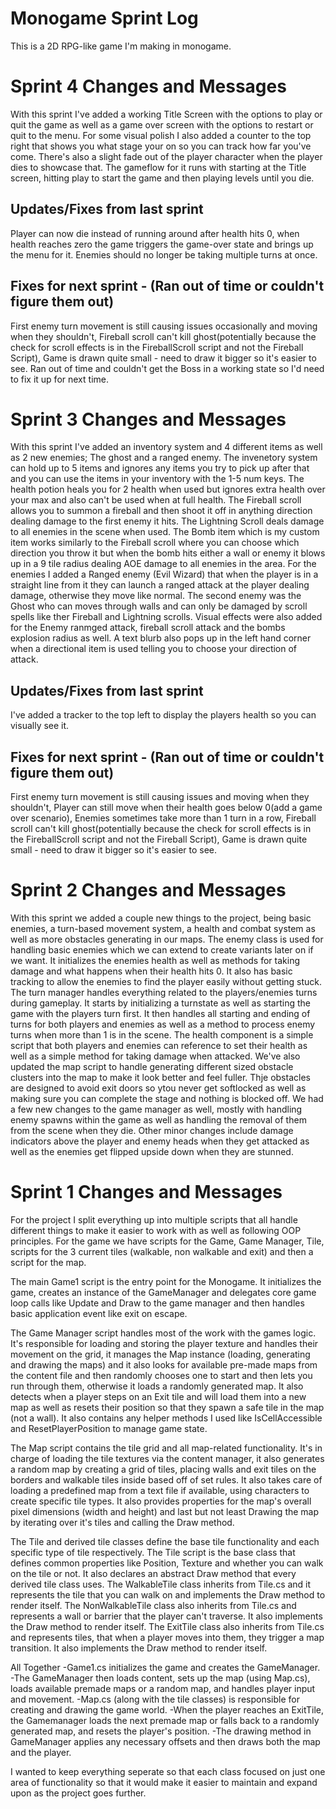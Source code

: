 # Monogame Sprint Log
This is a 2D RPG-like game I'm making in monogame. 
# Sprint 4 Changes and Messages
With this sprint I've added a working Title Screen with the options to play or quit the game as well as a game over screen with the options to restart or quit to the menu. For some visual polish I also added a counter to the top right that shows you what stage your on so you can track how far you've come. There's also a slight fade out of the player character when the player dies to showcase that. The gameflow for it runs with starting at the Title screen, hitting play to start the game and then playing levels until you die.
## Updates/Fixes from last sprint
Player can now die instead of running around after health hits 0, when health reaches zero the game triggers the game-over state and brings up the menu for it. Enemies should no longer be taking multiple turns at once.
## Fixes for next sprint - (Ran out of time or couldn't figure them out)
First enemy turn movement is still causing issues occasionally and moving when they shouldn't, Fireball scroll can't kill ghost(potentially because the check for scroll effects is in the FireballScroll script and not the Fireball Script), Game is drawn quite small - need to draw it bigger so it's easier to see. Ran out of time and couldn't get the Boss in a working state so I'd need to fix it up for next time.

# Sprint 3 Changes and Messages
With this sprint I've added an inventory system and 4 different items as well as 2 new enemies; The ghost and a ranged enemy. The invenetory system can hold up to 5 items and ignores any items you try to pick up after that and you can use the items in your inventory with the 1-5 num keys. The health potion heals you for 2 health when used but ignores extra health over your max and also can't be used when at full health. The Fireball scroll allows you to summon a fireball and then shoot it off in anything direction dealing damage to the first enemy it hits. The Lightning Scroll deals damage to all enemies in the scene when used. The Bomb item which is my custom item works similarly to the Fireball scroll where you can choose which direction you throw it but when the bomb hits either a wall or enemy it blows up in a 9 tile radius dealing AOE damage to all enemies in the area.  For the enemies I added a Ranged enemy (Evil Wizard) that when the player is in a straight line from it they can launch a ranged attack at the player dealing damage, otherwise they move like normal. The second enemy was the Ghost who can moves through walls and can only be damaged by scroll spells like ther Fireball and Lightning scrolls. Visual effects were also added for the Enemy ranmged attack, fireball scroll attack and the bombs explosion radius as well. A text blurb also pops up in the left hand corner when a directional item is used telling you to choose your direction of attack.
## Updates/Fixes from last sprint
I've added a tracker to the top left to display the players health so you can visually see it.
## Fixes for next sprint - (Ran out of time or couldn't figure them out)
First enemy turn movement is still causing issues and moving when they shouldn't, Player can still move when their health goes below 0(add a game over scenario), Enemies sometimes take more than 1 turn in a row, Fireball scroll can't kill ghost(potentially because the check for scroll effects is in the FireballScroll script and not the Fireball Script), Game is drawn quite small - need to draw it bigger so it's easier to see.

# Sprint 2 Changes and Messages
With this sprint we added a couple new things to the project, being basic enemies, a turn-based movement system, a health and combat system as well as more obstacles generating in our maps.   The enemy class is used for handling basic enemies which we can extend to create variants later on if we want. It initializes the enemies health
as well as methods for taking damage and what happens when their health hits 0. It also has basic tracking to allow the enemies to find the player easily without getting stuck. The turn manager handles everything related to the players/enemies turns during gameplay. It starts by initializing a turnstate as well as starting the game with the players turn first.
It then handles all starting and ending of turns for both players and enemies as well as a method to process enemy turns when more than 1 is in the scene.  The health component is a simple script that both players and enemies can reference to set their health as well as a simple method for taking damage when attacked. We've also updated the map script to handle generating different sized obstacle clusters into the map to make it look better and feel fuller. Thje obstacles are designed to avoid exit doors so ytou never get softlocked as well as making sure you can complete the stage and nothing is blocked off. We had a few new changes to the game manager as well, mostly with handling enemy spawns within the game as well as handling the removal of them from the scene when they die. Other minor changes include damage indicators above the player and enemy heads when they get attacked as well as the enemies get flipped upside down when they are stunned.

# Sprint 1 Changes and Messages

For the project I split everything up into multiple scripts that all handle different things to make it easier to work with as well as following OOP principles.
For the game we have scripts for the Game, Game Manager, Tile, scripts for the 3 current tiles (walkable, non walkable and exit) and then a script for the map.

The main Game1 script is the entry point for the Monogame. It initializes the game, creates an instance of the GameManager and delegates core game loop calls like Update and Draw to the game manager and then handles basic application event like exit on escape.

The Game Manager script handles most of the work with the games logic. It's responsible for loading and storing the player texture and handles their movement on the grid, it manages the Map instance (loading, generating and drawing the maps) and it also looks for available pre-made maps 
    from the content file and then randomly chooses one to start and then lets you run through them, otherwise it loads a randomly generated map. It also detects when a player steps on an Exit tile and will load them into a new map as well as resets their position so that they spawn a safe tile in the map (not a wall).
    It also contains any helper methods I used like IsCellAccessible and ResetPlayerPosition to manage game state.

The Map script contains the tile grid and all map-related functionality. It's in charge of loading the tile textures via the content manager, it also generates a random map by creating a grid of tiles, placing walls and exit tiles on the borders and walkable tiles inside based off of set rules. 
    It also takes care of loading a predefined map from a text file if available, using characters to create specific tile types. It also provides properties for the map's overall pixel dimensions (width and height) and last but not least Drawing the map by iterating over it's tiles and calling the Draw method.

The Tile and derived tile classes define the base tile functionality and each specific type of tile respectively.  The Tile script is the base class that defines common properties like Position, Texture and whether you can walk on the tile or not. It also declares an abstract Draw method that every derived tile class uses.
    The WalkableTile class inherits from Tile.cs and it represents the tile that you can walk on and implements the Draw method to render itself.
    The NonWalkableTile class also inherits from Tile.cs and represents a wall or barrier that the player can't traverse. It also implements the Draw method to render itself.
    The ExitTile class also inherits from Tile.cs and represents tiles, that when a player moves into them, they trigger a map transition. It also implements the Draw method to render itself.

  All Together
  -Game1.cs initializes the game and creates the GameManager. 
  -The GameManager then loads content, sets up the map (using Map.cs), loads available premade maps or a random map, and handles player input and movement.
  -Map.cs (along with the tile classes) is responsible for creating and drawing the game world.
  -When the player reaches an ExitTile, the Gamemanager loads the next premade map or falls back to a randomly generated map, and resets the player's position.
  -The drawing method in GameManager applies any necessary offsets and then draws both the map and the player.

I wanted to keep everything seperate so that each class focused on just one area of functionality so that it would make it easier to maintain and expand upon as the project goes further.
